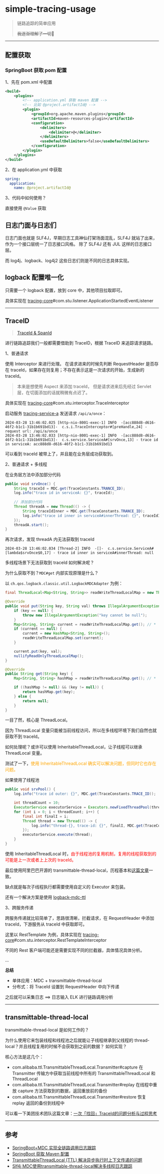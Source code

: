 # simple-tracing-usage

> 链路追踪的简单应用
> 
> ~~我逐渐理解了一切~~🤡

---

## 配置获取

### SpringBoot 获取 pom 配置

1、先在 pom.xml 中配置

```xml
<build>
    <plugins>
        <!-- application.yml 获取 maven 配置 -->
        <!-- 比如 @project.artifactId@ -->
        <plugin>
            <groupId>org.apache.maven.plugins</groupId>
            <artifactId>maven-resources-plugin</artifactId>
            <configuration>
                <delimiters>
                    <delimiter>@</delimiter>
                </delimiters>
                <useDefaultDelimiters>false</useDefaultDelimiters>
            </configuration>
        </plugin>
    </plugins>
</build>
```

2、在 application.yml 中获取

```yml
spring:
  application:
    name: @project.artifactId@
```

3、代码中如何使用？

直接使用 `@Value` 获取

## 日志门面与日志们

日志门面也就是 SLF4J，早期日志工具神仙打架场面混乱，SLF4J 就站了出来，作为一个接口层统一了日志接口风格。 
除了 SLF4J 还有 JUL 这样的日志接口层。

而 log4j、logback、log4j2 这些日志们则是不同的日志具体实现。

## logback 配置唯一化

只需要一个 logback 配置，放到 core 中，其他项目拉取即可。

具体实现在 [tracing-core](tracing-core)#com.stu.listener.ApplicationStartedEventListener

---

## TraceID

> [TraceId & SpanId](https://zhuanlan.zhihu.com/p/374885660)

进行链路追踪我们一般都需要借助到 TraceID，根据 TraceID 来追踪请求链路。

1、普通请求

使用 Interceptor 来进行处理。
在请求进来的时候先判断 RequestHeader 是否存在 traceId，如果存在则复用；不存在表示这是一次请求的开始，生成新的 traceId。

> 本来是想使用 Aspect 来添加 traceId， 但是请求进来后先经过 Servlet 层，在切面添加的话就稍微有点迟了。

具体实现在 [tracing-core](tracing-core)#com.stu.interceptor.TraceInterceptor

启动服务 [tracing-service-a](tracing-service-a) 发送请求 `/api/a/once`：

```shell
2024-03-28 13:46:02.025 [http-nio-8001-exec-1] INFO  -[acc888d8-d616-46f2-b1c1-31b1b691bd13]-  c.s.i.TraceInterceptor#[preHandle,24] - request url: /api/a/once
2024-03-28 13:46:02.033 [http-nio-8001-exec-1] INFO  -[acc888d8-d616-46f2-b1c1-31b1b691bd13]-  c.s.service.ServiceA#[srvOnce,13] - trace id in serviceA: acc888d8-d616-46f2-b1c1-31b1b691bd13
```

可以看到 traceId 被带上了，并且能在业务层成功获取到。

2、普通请求 + 多线程

在业务层方法中添加部分代码

```java
public void srvOnce() {
    String traceId = MDC.get(TraceConstants.TRANCE_ID);
    log.info("trace id in serviceA: {}", traceId);
    
    // 添加部分代码
    Thread threadA = new Thread(() -> {
        String traceIdInner = MDC.get(TraceConstants.TRANCE_ID);
        log.info("trace id inner in serviceA#innerThread: {}", traceIdInner);
    });
    threadA.start();
}
```

再次请求，发现 threadA 内无法获取到 traceId

```shell
2024-03-28 13:46:02.034 [Thread-2] INFO  -[]-  c.s.service.ServiceA#[lambda$srvOnce$0,17] - trace id inner in serviceA#innerThread: null
```

多线程场景下无法获取到 traceId 如何解决呢？

为什么获取不到？`MDC#get` 内部实现原理是什么？

以 `ch.qos.logback.classic.util.LogbackMDCAdapter` 为例：
```java
final ThreadLocal<Map<String, String>> readWriteThreadLocalMap = new ThreadLocal<Map<String, String>>();

@Override
public void put(String key, String val) throws IllegalArgumentException {
    if (key == null) {
        throw new IllegalArgumentException("key cannot be null");
    }
    Map<String, String> current = readWriteThreadLocalMap.get(); // *
    if (current == null) {
        current = new HashMap<String, String>();
        readWriteThreadLocalMap.set(current);
    }

    current.put(key, val);
    nullifyReadOnlyThreadLocalMap();
}

@Override
public String get(String key) {
    Map<String, String> hashMap = readWriteThreadLocalMap.get(); // *

    if ((hashMap != null) && (key != null)) {
        return hashMap.get(key);
    } else {
        return null;
    }
}
```

一目了然，核心是 ThreadLocal。

因为 ThreadLocal 变量只能被当前线程访问，所以在多线程环境下我们自然也就获取不到 traceId。

如何处理呢？或许可以使用 InheritableThreadLocal，让子线程可以继承 ThreadLocal 变量。

测试了一下，<span style="color: orange">使用 InheritableThreadLocal 确实可以解决问题，但同时它也存在问题。</span>

如果使用了线程池

```java
public void srvPool() {
    log.info("trace id outer: {}", MDC.get(TraceConstants.TRACE_ID));

    int threadCount = 10;
    ExecutorService executorService = Executors.newFixedThreadPool(threadCount);
    for (int i = 0; i < threadCount; i++) {
        final int finalI = i;
        Thread thread = new Thread(() -> {
            log.info("thread-{}, trace-id: {}", finalI, MDC.get(TraceConstants.TRACE_ID));
        });
        executorService.execute(thread);
    }
}
```

使用 InheritableThreadLocal 时，<span style="color: red">由于线程池的复用机制，复用的线程获取到的可能是上一次或者上上次的 traceId。</span>

最后使用阿里巴巴开源的 transmittable-thread-local，历程基本和[这篇文章](https://blog.csdn.net/xiaolong7713/article/details/127274003)一致。

缺点就是每次子线程执行都需要使用自定义的 Executor 来包装。

还有一个解决方案是使用 [logback-mdc-ttl](https://github.com/ofpay/logback-mdc-ttl)

3、跨服务传递

跨服务传递就比较简单了，思路很清晰，拦截请求，在 RequestHeader 中添加 traceId，下游服务从 traceId 中获取即可。

这里以 RestTemplate 为例，具体实现在 [tracing-core](tracing-core)#com.stu.interceptor.RestTemplateInterceptor

不同的 Rest 客户端可能还是需要实现不同的拦截器，具体情况具体分析。

...

**总结**
* 单体应用：MDC + transmittable-thread-local
* 分布式：将 TraceId 设置到 RequestHeader 中向下传递

之后就可以采集日志 ==> 日志输入 ELK 进行链路调用分析

---

## transmittable-thread-local

transmittable-thread-local 是如何工作的？

为什么使用它来包装线程和线程池之后就能让子线程继承到父线程的 thread-local？并且线程复用的时候不会获取到之前的数据？ 如何实现？

核心方法是这几个：

* com.alibaba.ttl.TransmittableThreadLocal.Transmitter#capture
在 Transmitter 传输方中获取当前线程中所有的 TransmittableThreadLocal 和 ThreadLocal
* com.alibaba.ttl.TransmittableThreadLocal.Transmitter#replay
在线程中重放 capture 方法获取到的数据，返回重放前的备份
* com.alibaba.ttl.TransmittableThreadLocal.Transmitter#restore
恢复 replay 返回的备份到线程中

可以看一下美团技术团队这篇文章：[一次「找回」TraceId的问题分析与过程思考](https://tech.meituan.com/2023/04/20/traceid-google-dapper-mtrace.html)

---

## 参考

* [SpringBoot+MDC 实现全链路调用日志跟踪](https://juejin.cn/post/6844904101483020295)
* [SpringBoot 获取 Maven 配置](https://qinguan.github.io/2018/03/11/spring-boot-internal-properties-read/)
* [TransmittableThreadLocal (TTL) 解决异步执行时上下文传递的问题](https://houbb.github.io/2023/07/19/ttl)
* [Slf4j MDC使用transmittable-thread-local解决多线程日志跟踪](https://blog.csdn.net/xiaolong7713/article/details/127274003)